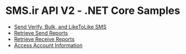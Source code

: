 # SMS.ir API V2 - .NET Core Samples

- [Send Verify, Bulk, and LikeToLike SMS](IPE.SmsIrSamples.DotNetCore/Send)
- [Retrieve Send Reports](IPE.SmsIrSamples.DotNetCore/Report/Send)
- [Retrieve Receive Reports](IPE.SmsIrSamples.DotNetCore/Report/Receive)
- [Access Account Information](IPE.SmsIrSamples.DotNetCore/Account)
